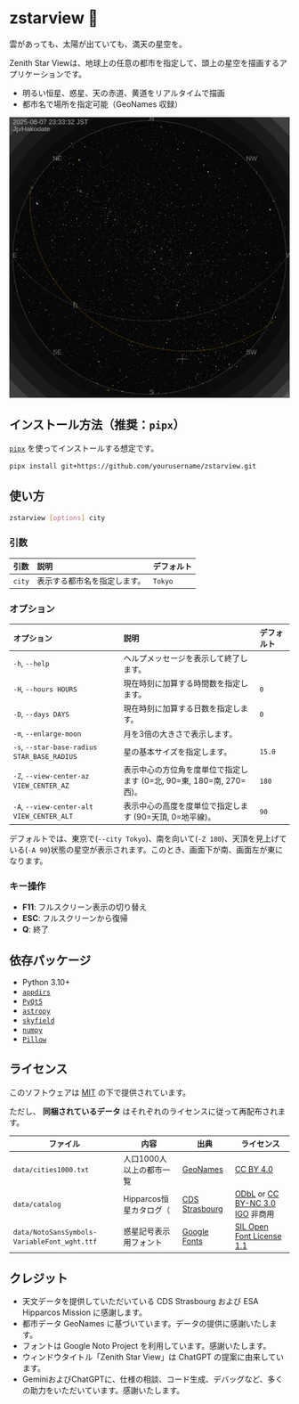 # zstarview 🌌

雲があっても、太陽が出ていても、満天の星空を。

Zenith Star Viewは、地球上の任意の都市を指定して、頭上の星空を描画するアプリケーションです。

- 明るい恒星、惑星、天の赤道、黄道をリアルタイムで描画
- 都市名で場所を指定可能（GeoNames 収録）

![](docs/images/screenshot1.png)

## インストール方法（推奨：`pipx`）

[`pipx`](https://pypa.github.io/pipx/) を使ってインストールする想定です。

```bash
pipx install git+https://github.com/yourusername/zstarview.git
````

## 使い方

```bash
zstarview [options] city
```

### 引数

| 引数 | 説明 | デフォルト |
|:---|:---|:---|
| `city` | 表示する都市名を指定します。 | `Tokyo` |

### オプション

| オプション | 説明 | デフォルト |
|:---|:---|:---|
| `-h`, `--help` | ヘルプメッセージを表示して終了します。 | |
| `-H`, `--hours HOURS` | 現在時刻に加算する時間数を指定します。 | `0` |
| `-D`, `--days DAYS` | 現在時刻に加算する日数を指定します。 | `0` |
| `-m`, `--enlarge-moon` | 月を3倍の大きさで表示します。 | |
| `-s`, `--star-base-radius STAR_BASE_RADIUS` | 星の基本サイズを指定します。 | `15.0` |
| `-Z`, `--view-center-az VIEW_CENTER_AZ` | 表示中心の方位角を度単位で指定します (0=北, 90=東, 180=南, 270=西)。 | `180` |
| `-A`, `--view-center-alt VIEW_CENTER_ALT` | 表示中心の高度を度単位で指定します (90=天頂, 0=地平線)。 | `90` |

デフォルトでは、東京で(`--city Tokyo`)、南を向いて(`-Z 180`)、天頂を見上げている(`-A 90`)状態の星空が表示されます。このとき、画面下が南、画面左が東になります。

### キー操作

* **F11**: フルスクリーン表示の切り替え
* **ESC**: フルスクリーンから復帰
* **Q**: 終了

## 依存パッケージ

* Python 3.10+
* [`appdirs`](https://pypi.org/project/appdirs/)
* [`PyQt5`](https://pypi.org/project/PyQt5/)
* [`astropy`](https://pypi.org/project/astropy/)
* [`skyfield`](https://pypi.org/project/skyfield/)
* [`numpy`](https://pypi.org/project/numpy/)
* [`Pillow`](https://pypi.org/project/Pillow/)

## ライセンス


このソフトウェアは [MIT](LICENSE.txt) の下で提供されています。

ただし、 **同梱されているデータ** はそれぞれのライセンスに従って再配布されます。

| ファイル | 内容 | 出典 | ライセンス |
|---|---|---|---|
| `data/cities1000.txt` | 人口1000人以上の都市一覧 | [GeoNames](https://download.geonames.org/export/dump/) | [CC BY 4.0](https://creativecommons.org/licenses/by/4.0/)                                                             |  |
| `data/catalog` | Hipparcos恒星カタログ（ | [CDS Strasbourg](https://cdsarc.cds.unistra.fr/viz-bin/cat/V/50) | [ODbL](ttps://www.data.gouv.fr/licences) or [CC BY-NC 3.0 IGO](https://creativecommons.org/licenses/by-nc/3.0/igo/) 非商用 |
| `data/NotoSansSymbols-VariableFont_wght.ttf` | 惑星記号表示用フォント | [Google Fonts](https://fonts.google.com/noto/specimen/Noto+Sans+Symbols) | [SIL Open Font License 1.1](https://openfontlicense.org) |

## クレジット

* 天文データを提供していただいている CDS Strasbourg および ESA Hipparcos Mission に感謝します。
* 都市データ GeoNames に基づいています。データの提供に感謝いたします。
* フォントは Google Noto Project を利用しています。感謝いたします。
* ウィンドウタイトル「Zenith Star View」は ChatGPT の提案に由来しています。
* GeminiおよびChatGPTに、仕様の相談、コード生成、デバッグなど、多くの助力をいただいています。感謝いたします。
